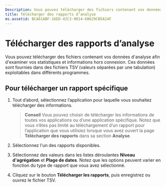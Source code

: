 ```yaml
---
Description: Vous pouvez télécharger des fichiers contenant vos données d’analyse afin d’examiner vos statistiques et informations hors connexion.
title: Télécharger des rapports d’analyse
ms.assetid: BCA61ABF-16ED-42C3-9014-68629CB5A24F
---
```


# Télécharger des rapports d’analyse


Vous pouvez télécharger des fichiers contenant vos données d'analyse afin d'examiner vos statistiques et informations hors connexion. Ces données sont fournies dans des fichiers TSV (valeurs séparées par une tabulation) exploitables dans différents programmes.

## Pour télécharger un rapport spécifique

1.  Tout d’abord, sélectionnez l’application pour laquelle vous souhaitez télécharger des informations.

    > **Conseil** Vous pouvez choisir de télécharger les informations de toutes vos applications ou d’une application spécifique. Notez que vous n’êtes pas limité au téléchargement d’un rapport pour l’application que vous utilisiez lorsque vous avez ouvert la page **Télécharger des rapports** dans sa section **Analyse**.

2.  Sélectionnez l'un des rapports disponibles.

3.  Sélectionnez des valeurs dans les listes déroulantes **Niveau d'agrégation** et **Plage de dates**. Notez que les options peuvent varier en fonction du type de rapport que vous avez sélectionné.

4.  Cliquez sur le bouton **Télécharger les rapports**, puis enregistrez ou ouvrez le fichier TSV.


<!--HONumber=Mar16_HO1-->


